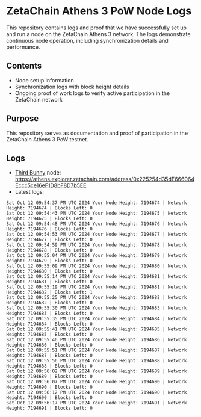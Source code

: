 # ZetaChain Athens 3 PoW Node Logs
This repository contains logs and proof that we have successfully set up and run a node on the ZetaChain Athens 3 network. The logs demonstrate continuous node operation, including synchronization details and performance.

## Contents
- Node setup information
- Synchronization logs with block height details
- Ongoing proof of work logs to verify active participation in the ZetaChain network

## Purpose
This repository serves as documentation and proof of participation in the ZetaChain Athens 3 PoW testnet.

## Logs

- [Third Bunny](https://thirdbunny.xyz/) node: https://athens.explorer.zetachain.com/address/0x225254d35dE666064Eccc5ce16eF1D8bF8D7b5EE
- Latest logs:
```
Sat Oct 12 09:54:37 PM UTC 2024 Your Node Height: 7194674 | Network Height: 7194674 | Blocks Left: 0
Sat Oct 12 09:54:43 PM UTC 2024 Your Node Height: 7194675 | Network Height: 7194675 | Blocks Left: 0
Sat Oct 12 09:54:48 PM UTC 2024 Your Node Height: 7194676 | Network Height: 7194676 | Blocks Left: 0
Sat Oct 12 09:54:53 PM UTC 2024 Your Node Height: 7194677 | Network Height: 7194677 | Blocks Left: 0
Sat Oct 12 09:54:59 PM UTC 2024 Your Node Height: 7194678 | Network Height: 7194678 | Blocks Left: 0
Sat Oct 12 09:55:04 PM UTC 2024 Your Node Height: 7194679 | Network Height: 7194679 | Blocks Left: 0
Sat Oct 12 09:55:09 PM UTC 2024 Your Node Height: 7194680 | Network Height: 7194680 | Blocks Left: 0
Sat Oct 12 09:55:14 PM UTC 2024 Your Node Height: 7194681 | Network Height: 7194681 | Blocks Left: 0
Sat Oct 12 09:55:19 PM UTC 2024 Your Node Height: 7194681 | Network Height: 7194682 | Blocks Left: 1
Sat Oct 12 09:55:25 PM UTC 2024 Your Node Height: 7194682 | Network Height: 7194682 | Blocks Left: 0
Sat Oct 12 09:55:30 PM UTC 2024 Your Node Height: 7194683 | Network Height: 7194683 | Blocks Left: 0
Sat Oct 12 09:55:35 PM UTC 2024 Your Node Height: 7194684 | Network Height: 7194684 | Blocks Left: 0
Sat Oct 12 09:55:41 PM UTC 2024 Your Node Height: 7194685 | Network Height: 7194685 | Blocks Left: 0
Sat Oct 12 09:55:46 PM UTC 2024 Your Node Height: 7194686 | Network Height: 7194686 | Blocks Left: 0
Sat Oct 12 09:55:51 PM UTC 2024 Your Node Height: 7194687 | Network Height: 7194687 | Blocks Left: 0
Sat Oct 12 09:55:56 PM UTC 2024 Your Node Height: 7194688 | Network Height: 7194688 | Blocks Left: 0
Sat Oct 12 09:56:02 PM UTC 2024 Your Node Height: 7194689 | Network Height: 7194689 | Blocks Left: 0
Sat Oct 12 09:56:07 PM UTC 2024 Your Node Height: 7194690 | Network Height: 7194690 | Blocks Left: 0
Sat Oct 12 09:56:12 PM UTC 2024 Your Node Height: 7194690 | Network Height: 7194690 | Blocks Left: 0
Sat Oct 12 09:56:17 PM UTC 2024 Your Node Height: 7194691 | Network Height: 7194691 | Blocks Left: 0
```
